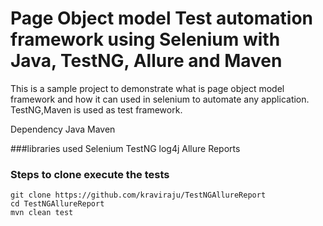 # Page Object model Test automation framework using Selenium with Java, TestNG, Allure and Maven

This is a sample project to demonstrate what is page object model framework and how it can used in selenium to automate any application.
TestNG,Maven is used as test framework.

Dependency
Java
Maven

###libraries used
Selenium
TestNG
log4j
Allure Reports

### Steps to clone execute the tests
```
git clone https://github.com/kraviraju/TestNGAllureReport
cd TestNGAllureReport
mvn clean test
```